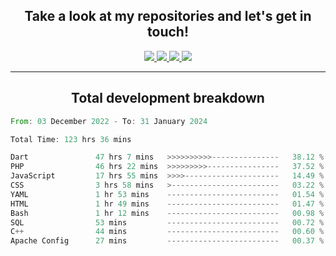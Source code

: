 <h2 align="center">
  Take a look at my repositories and let's get in touch!
</h2>
<p align="center">
  <a href="https://www.instagram.com/rayhanarkan?igsh=MXM3dHhmMTZ3ZWVsaA==">
    <img src="https://img.icons8.com/material-outlined/30/689d6a/instagram.png"/>
  </a>
  <a href="https://www.linkedin.com/in/rayhanarkan/">
    <img src="https://img.icons8.com/material-outlined/30/689d6a/linkedin.png"/>
  </a>
  <a href="">
    <img src="https://img.icons8.com/material-outlined/30/689d6a/geography.png"/>
  </a>
  <a href="mailto:rayhanarkan30@gmail.com">
    <img src="https://img.icons8.com/material-outlined/30/689d6a/email.png"/>
  </a>
</p>

---

<h2 align="center">Total development breakdown</h2>

<p align="center">
<!--START_SECTION:waka-->

```rust
From: 03 December 2022 - To: 31 January 2024

Total Time: 123 hrs 36 mins

Dart               47 hrs 7 mins   >>>>>>>>>>---------------   38.12 %
PHP                46 hrs 22 mins  >>>>>>>>>----------------   37.52 %
JavaScript         17 hrs 55 mins  >>>>---------------------   14.49 %
CSS                3 hrs 58 mins   >------------------------   03.22 %
YAML               1 hr 53 mins    -------------------------   01.54 %
HTML               1 hr 49 mins    -------------------------   01.47 %
Bash               1 hr 12 mins    -------------------------   00.98 %
SQL                53 mins         -------------------------   00.72 %
C++                44 mins         -------------------------   00.60 %
Apache Config      27 mins         -------------------------   00.37 %
```

<!--END_SECTION:waka-->
</p>
